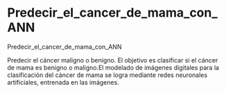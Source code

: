# Predecir_el_cancer_de_mama_con_ANN
Predecir_el_cancer_de_mama_con_ANN

Predecir el cáncer maligno o benigno. El objetivo es clasificar si el cáncer de mama es benigno o maligno.El modelado de imágenes digitales para la clasificación del cáncer de mama se logra mediante redes neuronales artificiales, entrenada en las imágenes.
